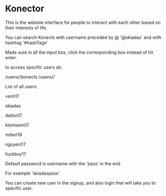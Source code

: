 # Konector
This is the website interface for people to interact with each other based on their interests of life

You can search Konects with username preceded by @ '@skiadas' and with hashtag '#hashTags'

Made sure in all the input box, click the corresponding box instead of hit enter. 

to access specific users do

/users/<username>/konects
/users/<username>/

List of all users:

vanh17
	
skiadas

dalton17

kleimanm17

millerl19
	
nguyenl17

fuckboy17

Default password is username with the 'pass' in the end

For example 'skiadaspass'

You can create new user in the signup, and also login that will take you to specific user. 
